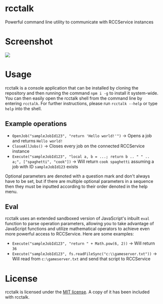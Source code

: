 # rcctalk
Powerful command line utility to communicate with RCCService instances

# Screenshot
![](https://github.com/lrre-foss/rcctalk/raw/trunk/screenshot.png)

# Usage
rcctalk is a console application that can be installed by cloning the repository and then running the command `npm i -g` to install it system-wide. You can then easily open the rcctalk shell from the command line by entering `rcctalk`. For further instructions, please run `rcctalk --help` or type `help` into the shell.

## Example operations
- `OpenJob("sampleJobId123", "return 'Hello world!'")` -> Opens a job and returns `Hello world!`
- `CloseAllJobs()` -> Closes every job on the connected RCCService instance
- `Execute("sampleJobId123", "local a, b = ...; return b .. " " .. a;", ["spaghetti", "cook"])` -> Will return `cook spaghetti` assuming a job with ID `sampleJobId123` exists

Optional parameters are denoted with a question mark and don't always have to be set, but if there are multiple optional parameters in a sequence then they must be inputted according to their order denoted in the help menu.

## Eval
rcctalk uses an extended sandboxed version of JavaScript's inbuilt `eval` function to parse operation parameters, allowing you to take advantage of JavaScript functions and utilize mathematical operators to achieve even more powerful access to RCCService. Here are some examples:
- `Execute("sampleJobId123", "return " + Math.pow(6, 2))` -> Will return `36`
- `Execute("sampleJobId123", fs.readFileSync("c:\\gameserver.txt"))` -> Will read from `c:\gameserver.txt` and send that script to RCCService

# License
rcctalk is licensed under the [MIT license](https://github.com/lrre-foss/rcctalk/blob/trunk/LICENSE). A copy of it has been included with rcctalk.